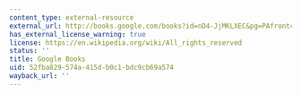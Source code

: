 ```yaml
---
content_type: external-resource
external_url: http://books.google.com/books?id=nD4-JjMKLXEC&pg=PAfrontcover
has_external_license_warning: true
license: https://en.wikipedia.org/wiki/All_rights_reserved
status: ''
title: Google Books
uid: 52fba829-574a-415d-b0c1-bdc9cb69a574
wayback_url: ''
---
```

